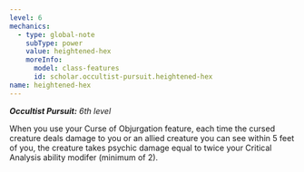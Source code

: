 ```yaml
---
level: 6
mechanics:
  - type: global-note
    subType: power
    value: heightened-hex
    moreInfo:
      model: class-features
      id: scholar.occultist-pursuit.heightened-hex
name: heightened-hex
---
```

_**Occultist Pursuit:** 6th level_
When you use your Curse of Objurgation feature, each time the cursed creature deals damage to you or an allied creature you can see within 5 feet of you, the creature takes psychic damage equal to twice your Critical Analysis ability modifer (minimum of 2).